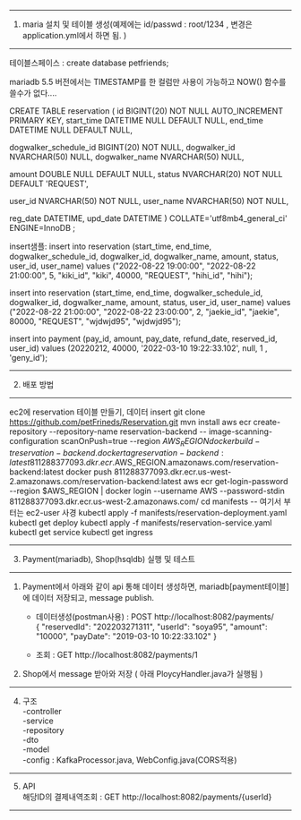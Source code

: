 ---------------------------------------------------
1. maria 설치 및 테이블 생성(예제에는 id/passwd : root/1234 , 변경은 application.yml에서 하면 됨. )
---------------------------------------------------
테이블스페이스 : create database petfriends;

mariadb 5.5 버전에서는 TIMESTAMP를 한 컬럼만 사용이 가능하고 NOW() 함수를 쓸수가 없다.... 

CREATE TABLE reservation (
id BIGINT(20) NOT NULL AUTO_INCREMENT PRIMARY KEY,
start_time DATETIME NULL DEFAULT NULL,
end_time DATETIME NULL DEFAULT NULL,

dogwalker_schedule_id BIGINT(20) NOT NULL,
dogwalker_id NVARCHAR(50) NULL,
dogwalker_name NVARCHAR(50) NULL,

amount DOUBLE NULL DEFAULT NULL,
status NVARCHAR(20) NOT NULL DEFAULT 'REQUEST',

user_id NVARCHAR(50) NOT NULL,
user_name NVARCHAR(50) NOT NULL,

reg_date DATETIME,
upd_date DATETIME
) COLLATE='utf8mb4_general_ci' ENGINE=InnoDB ;
 
insert샘플:
insert into reservation (start_time, end_time, dogwalker_schedule_id, dogwalker_id, dogwalker_name, amount, status, user_id, user_name) 
values ("2022-08-22 19:00:00", "2022-08-22 21:00:00", 5, "kiki_id", "kiki",  40000, "REQUEST", "hihi_id", "hihi");

insert into reservation (start_time, end_time, dogwalker_schedule_id, dogwalker_id, dogwalker_name, amount, status, user_id, user_name)
values ("2022-08-22 21:00:00", "2022-08-22 23:00:00", 2, "jaekie_id", "jaekie",  80000, "REQUEST", "wjdwjd95", "wjdwjd95");


insert into payment (pay_id, amount, pay_date, refund_date, reserved_id, user_id) values 
(20220212, 40000, '2022-03-10 19:22:33.102', null, 1 , 'geny_id');


---------------------------------------------------  
2. 배포 방법
---------------------------------------------------  
ec2에 reservation 테이블 만들기, 데이터 insert 
git clone https://github.com/petFrineds/Reservation.git
mvn install
aws ecr create-repository --repository-name reservation-backend -- image-scanning-configuration scanOnPush=true --region ${AWS_REGION}
docker build -t reservation-backend .
docker tag reservation-backend:latest 811288377093.dkr.ecr.$AWS_REGION.amazonaws.com/reservation-backend:latest
docker push 811288377093.dkr.ecr.us-west-2.amazonaws.com/reservation-backend:latest
aws ecr get-login-password --region $AWS_REGION | docker login --username AWS --password-stdin 811288377093.dkr.ecr.us-west-2.amazonaws.com/
cd manifests
-- 여기서 부터는 ec2-user 사경
kubectl apply -f manifests/reservation-deployment.yaml
kubectl get deploy
kubectl apply -f manifests/reservation-service.yaml
kubectl get service
kubectl get ingress

--------------------------------------------------  
3. Payment(mariadb), Shop(hsqldb) 실행 및 테스트  
--------------------------------------------------  
1) Payment에서 아래와 같이 api 통해 데이터 생성하면, mariadb[payment테이블]에 데이터 저장되고, message publish.  
    - 데이터생성(postman사용) : POST http://localhost:8082/payments/   
                              { "reservedId": "202203271311", "userId": "soya95", "amount": "10000", "payDate": "2019-03-10 10:22:33.102" }  

    - 조회 : GET http://localhost:8082/payments/1  

3) Shop에서 message 받아와 저장 ( 아래 PloycyHandler.java가 실행됨 )  

--------------------------------------------------  
4. 구조   
   -controller  
   -service  
   -repository  
   -dto  
   -model  
   -config : KafkaProcessor.java, WebConfig.java(CORS적용)  
--------------------------------------------------  
5. API  
   해당ID의 결제내역조회 : GET http://localhost:8082/payments/{userId}   
--------------------------------------------------  
